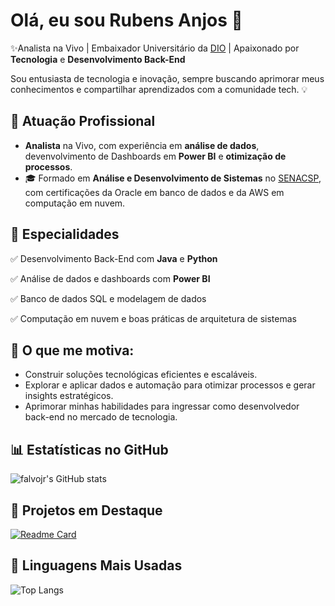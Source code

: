 # Olá, eu sou Rubens Anjos 👋

✨Analista na Vivo | Embaixador Universitário da [DIO](https://digitalinnovation.one/) | Apaixonado por **Tecnologia** e **Desenvolvimento Back-End**

Sou entusiasta de tecnologia e inovação, sempre buscando aprimorar meus conhecimentos e compartilhar aprendizados com a comunidade tech. 💡

## 🏢 **Atuação Profissional**
- **Analista** na Vivo, com experiência em **análise de dados**, devenvolvimento de Dashboards em **Power BI** e **otimização de processos**.
- 🎓 Formado em **Análise e Desenvolvimento de Sistemas** no [SENACSP](https://www.sp.senac.br/), com certificações da Oracle em banco de dados e da AWS em computação em nuvem.
  
## 📱 **Especialidades**
✅ Desenvolvimento Back-End com **Java** e **Python**

✅ Análise de dados e dashboards com **Power BI**

✅ Banco de dados SQL e modelagem de dados

✅ Computação em nuvem e boas práticas de arquitetura de sistemas

## 🚀 **O que me motiva:**
- Construir soluções tecnológicas eficientes e escaláveis.
- Explorar e aplicar dados e automação para otimizar processos e gerar insights estratégicos.
- Aprimorar minhas habilidades para ingressar como desenvolvedor back-end no mercado de tecnologia.

## 📊 **Estatísticas no GitHub**

![falvojr's GitHub stats](https://github-readme-stats.vercel.app/api?username=rubensanjos&show_icons=true&theme=dark)

## 📌 **Projetos em Destaque**

[![Readme Card](https://github-readme-stats.vercel.app/api/pin/?username=rubensanjos&repo=Dio_Java_Bradesco&theme=dark)](https://github.com/RubensAnjos/Dio_Java_Bradesco.git)

## 🚀 **Linguagens Mais Usadas**

![Top Langs](https://github-readme-stats.vercel.app/api/top-langs/?username=rubensanjos&layout=compact&theme=dark)
